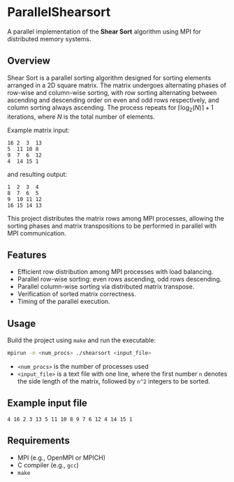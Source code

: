 # ParallelShearsort

A parallel implementation of the **Shear Sort** algorithm using MPI for distributed memory systems.

## Overview

Shear Sort is a parallel sorting algorithm designed for sorting elements arranged in a 2D square matrix. The matrix undergoes alternating phases of row-wise and column-wise sorting, with row sorting alternating between ascending and descending order on even and odd rows respectively, and column sorting always ascending. The process repeats for $\lceil \log_2(N) \rceil + 1$ iterations, where $N$ is the total number of elements.

Example matrix input:

```
16 2  3  13
5  11 10 8
9  7  6  12
4  14 15 1
```

and resulting output:

```
1  2  3  4
8  7  6  5
9  10 11 12
16 15 14 13
```

This project distributes the matrix rows among MPI processes, allowing the sorting phases and matrix transpositions to be performed in parallel with MPI communication.

## Features

- Efficient row distribution among MPI processes with load balancing.
- Parallel row-wise sorting: even rows ascending, odd rows descending.
- Parallel column-wise sorting via distributed matrix transpose.
- Verification of sorted matrix correctness.
- Timing of the parallel execution.

## Usage

Build the project using `make` and run the executable:

```bash
mpirun -n <num_procs> ./shearsort <input_file>
```

- `<num_procs>` is the number of processes used
- `<input_file>` is a text file with one line, where the first number `n` denotes the side length of the matrix, followed by `n^2` integers to be sorted.

## Example input file

```
4 16 2 3 13 5 11 10 8 9 7 6 12 4 14 15 1
```

## Requirements

- MPI (e.g., OpenMPI or MPICH)
- C compiler (e.g., `gcc`)
- `make`
